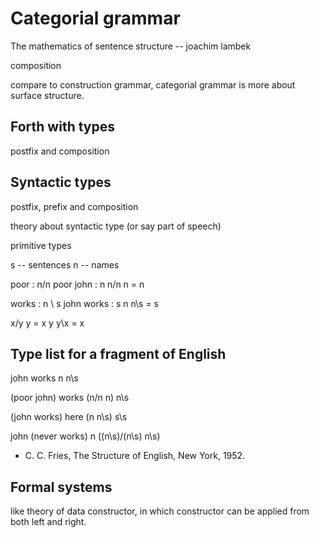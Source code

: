 # Categorial grammar

The mathematics of sentence structure -- joachim lambek

composition

compare to construction grammar,
categorial grammar is more about surface structure.

## Forth with types

postfix and composition

## Syntactic types

postfix, prefix and composition

theory about syntactic type (or say part of speech)

primitive types

s -- sentences
n -- names

poor : n/n
poor john : n
n/n n = n

works : n \ s
john works : s
n n\s = s

x/y y = x
y y\x = x

## Type list for a fragment of English

john works
n n\s

(poor john) works
(n/n n) n\s

(john works) here
(n n\s) s\s

john (never works)
n ((n\s)/(n\s) n\s)

- C. C. Fries, The Structure of English, New York, 1952.

## Formal systems

like theory of data constructor,
in which constructor can be applied from both left and right.
